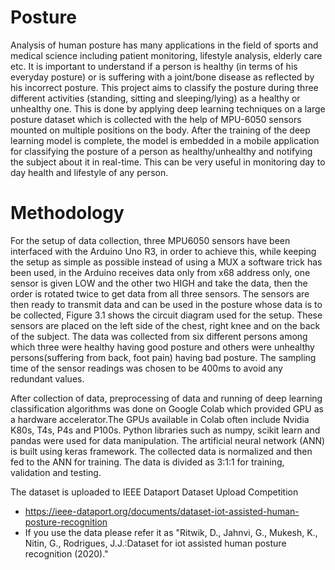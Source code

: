 # Posture

Analysis of human posture has many applications in the field of sports and medical science including patient monitoring, lifestyle analysis, elderly care etc. It is important to understand if a person is healthy (in terms of his everyday posture) or is suffering with a joint/bone disease as reflected by his incorrect posture. This project aims to classify the posture during three different activities (standing, sitting and sleeping/lying) as a healthy or unhealthy one. This is done by applying deep learning techniques on a large posture dataset which is collected with the help of MPU-6050 sensors mounted on multiple positions on the body. After the training of the deep learning model is complete, the model is embedded in a mobile application for classifying the posture of a person as healthy/unhealthy and notifying the subject about it in real-time. This can be very useful in monitoring day to day health and lifestyle of any person.


# Methodology

For the setup of data collection, three MPU6050 sensors have been interfaced with the Arduino
Uno R3, in order to achieve this, while keeping the setup as simple as possible instead of using
a MUX a software trick has been used, in the Arduino receives data only from x68 address
only, one sensor is given LOW and the other two HIGH and take the data, then the order is
rotated twice to get data from all three sensors. The sensors are then ready to transmit data and
can be used in the posture whose data is to be collected, Figure 3.1 shows the circuit diagram
used for the setup. These sensors are placed on the left side of the chest, right knee and on the back of the subject. The data was collected
from six different persons among which three were healthy having good posture and others
were unhealthy persons(suffering from back, foot pain) having bad posture. The sampling time
of the sensor readings was chosen to be 400ms to avoid any redundant values.

After collection of data, preprocessing of data and running of deep learning classification
algorithms was done on Google Colab which provided GPU as a hardware accelerator.The
GPUs available in Colab often include Nvidia K80s, T4s, P4s and P100s. Python libraries such as numpy, scikit learn and pandas were used for data manipulation. The artificial neural network (ANN) is built using keras framework. The collected data is normalized and then fed to the ANN for training. The data is divided
as 3:1:1 for training, validation and testing.

The dataset is uploaded to IEEE Dataport Dataset Upload Competition 
- https://ieee-dataport.org/documents/dataset-iot-assisted-human-posture-recognition
- If you use the data please refer it as "Ritwik,  D.,  Jahnvi,  G.,  Mukesh,  K.,  Nitin,  G.,  Rodrigues,  J.J.:Dataset for iot assisted human posture recognition (2020)."
